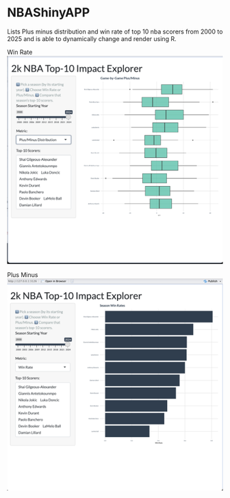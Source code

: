 # NBAShinyAPP
Lists Plus minus distribution and win rate of top 10 nba scorers from 2000 to 2025 and is able to dynamically change and render using R.


Win Rate
![All-Star Chart](https://raw.githubusercontent.com/shrivasshankar/images/main/Plusminus.png)



Plus Minus 
![All-Star Chart](https://raw.githubusercontent.com/shrivasshankar/images/main/winrate.png)

